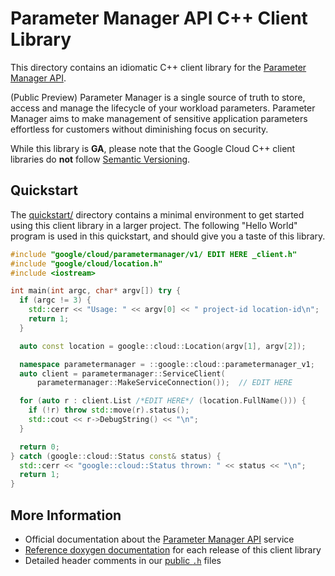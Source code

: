 # Parameter Manager API C++ Client Library

This directory contains an idiomatic C++ client library for the
[Parameter Manager API][cloud-service-docs].

(Public Preview) Parameter Manager is a single source of truth to store, access
and manage the lifecycle of your workload parameters. Parameter Manager aims to
make management of sensitive application parameters effortless for customers
without diminishing focus on security.

While this library is **GA**, please note that the Google Cloud C++ client
libraries do **not** follow [Semantic Versioning](https://semver.org/).

## Quickstart

The [quickstart/](quickstart/README.md) directory contains a minimal environment
to get started using this client library in a larger project. The following
"Hello World" program is used in this quickstart, and should give you a taste of
this library.

<!-- inject-quickstart-start -->

```cc
#include "google/cloud/parametermanager/v1/ EDIT HERE _client.h"
#include "google/cloud/location.h"
#include <iostream>

int main(int argc, char* argv[]) try {
  if (argc != 3) {
    std::cerr << "Usage: " << argv[0] << " project-id location-id\n";
    return 1;
  }

  auto const location = google::cloud::Location(argv[1], argv[2]);

  namespace parametermanager = ::google::cloud::parametermanager_v1;
  auto client = parametermanager::ServiceClient(
      parametermanager::MakeServiceConnection());  // EDIT HERE

  for (auto r : client.List /*EDIT HERE*/ (location.FullName())) {
    if (!r) throw std::move(r).status();
    std::cout << r->DebugString() << "\n";
  }

  return 0;
} catch (google::cloud::Status const& status) {
  std::cerr << "google::cloud::Status thrown: " << status << "\n";
  return 1;
}
```

<!-- inject-quickstart-end -->

## More Information

- Official documentation about the [Parameter Manager API][cloud-service-docs]
  service
- [Reference doxygen documentation][doxygen-link] for each release of this
  client library
- Detailed header comments in our [public `.h`][source-link] files

[cloud-service-docs]: https://cloud.google.com/secret-manager/parameter-manager/docs/overview
[doxygen-link]: https://cloud.google.com/cpp/docs/reference/parametermanager/latest/
[source-link]: https://github.com/googleapis/google-cloud-cpp/tree/main/google/cloud/parametermanager
